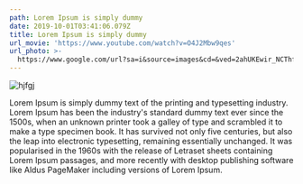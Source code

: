 ```yaml
---
path: Lorem Ipsum is simply dummy
date: 2019-10-01T03:41:06.079Z
title: Lorem Ipsum is simply dummy
url_movie: 'https://www.youtube.com/watch?v=O4J2Mbw9qes'
url_photo: >-
  https://www.google.com/url?sa=i&source=images&cd=&ved=2ahUKEwir_NCThfzkAhXkKLkGHW5kBsQQjRx6BAgBEAQ&url=https%3A%2F%2Fwww.bbc.com%2Fportuguese%2Fgeral-44476958&psig=AOvVaw1utWi3LqLIik5vyEVjzo_o&ust=1570052918107790
---
```

![hjfgj](/assets/fatepi.jpeg "sdfgsdfg")

Lorem Ipsum is simply dummy text of the printing and typesetting industry. Lorem Ipsum has been the industry's standard dummy text ever since the 1500s, when an unknown printer took a galley of type and scrambled it to make a type specimen book. It has survived not only five centuries, but also the leap into electronic typesetting, remaining essentially unchanged. It was popularised in the 1960s with the release of Letraset sheets containing Lorem Ipsum passages, and more recently with desktop publishing software like Aldus PageMaker including versions of Lorem Ipsum.

